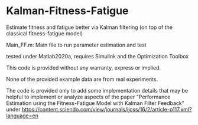 # Kalman-Fitness-Fatigue
Estimate fitness and fatigue better via Kalman filtering (on top of the classical fitness-fatigue model)

Main_FF.m: 
  Main file to run parameter estimation and test

tested under Matlab2020a, requires Simulink and the Optimization Toolbox

This code is provided without any warranty, express or implied.

None of the provided example data are from real experiments.

The code is provided only to add some implementation details that may be helpful to implement or analyze aspects of
the paper "Performance Estimation using the Fitness-Fatigue Model with Kalman Filter Feedback" under 
https://content.sciendo.com/view/journals/ijcss/16/2/article-p117.xml?language=en 
